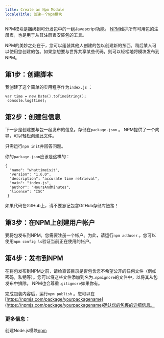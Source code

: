 ```yaml
---
title: Create an Npm Module
localeTitle: 创建一个Npm模块
---
```

NPM模块是捆绑到可分发包中的一组Javascript功能。 [NPM](http://www.npmjs.com)维护所有可用包的注册表，也是用于从其注册表安装包的工具。

NPM的美妙之处在于，您可以组装其他人创建的包以创建新的东西，稍后某人可以使用您创建的包。如果您想要与世界共享某些代码，则可以轻松地将模块发布到NPM。

## 第1步：创建脚本

我创建了这个简单的实用程序作为`index.js` ：
```
var time = new Date().toTimeString(); 
 console.log(time); 
```

## 第2步：创建包信息

下一步是创建要与包一起发布的信息，存储在`package.json` 。 NPM提供了一个向导，可以轻松创建此文件。

只需运行`npm init`并回答问题。

你的`package.json`应该是这样的：
```
{ 
  "name": "whattimeisit", 
  "version": "1.0.0", 
  "description": "accurate time retrieval", 
  "main": "index.js", 
  "author": "HoursAndMinutes", 
  "license": "ISC" 
 } 
```

如果代码在GitHub上，请不要忘记包含GitHub存储库链接！

## 第3步：在NPM上创建用户帐户

要将包发布到NPM，您需要注册一个帐户。为此，请运行`npm adduser` 。您可以使用`npm config ls`验证当前正在使用的帐户。

## 第4步：发布到NPM

在将包发布到NPM之前，请检查该目录是否包含您不希望公开的任何文件（例如密码，私钥等）。您可以将这些文件添加到名为`.npmignore`的文件中，以将其从包发布中排除。 NPM也会尊重`.gitignore`如果你有。

完成包装内容后，运行`npm publish` 。您可以在[https://npmjs.com/package/yourpackagename](https://npmjs.com/package/yourpackagename)确认您的包裹的详细信息。

### 更多信息：

创建Node.js模块[npm](https://docs.npmjs.com/getting-started/creating-node-modules)